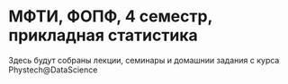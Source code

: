 # МФТИ, ФОПФ, 4 семестр, прикладная статистика

Здесь будут собраны лекции, семинары и домашнии задания с курса Phystech@DataScience
